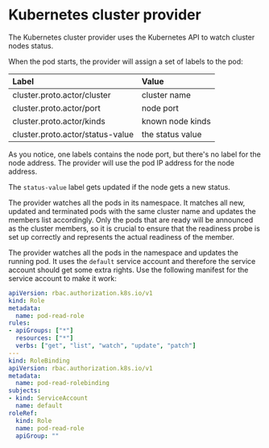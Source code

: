# Kubernetes cluster provider

The Kubernetes cluster provider uses the Kubernetes API to watch cluster nodes status.

When the pod starts, the provider will assign a set of labels to the pod:

| Label | Value |
| :---- | :---- |
| cluster.proto.actor/cluster | cluster name |
| cluster.proto.actor/port | node port |
| cluster.proto.actor/kinds | known node kinds |
| cluster.proto.actor/status-value | the status value |

As you notice, one labels contains the node port, but there's no label for the node address.
The provider will use the pod IP address for the node address.

The `status-value` label gets updated if the node gets a new status.

The provider watches all the pods in its namespace. It matches all new, updated and terminated pods with the same cluster name and updates the members list accordingly.
Only the pods that are ready will be announced as the cluster members, so it is crucial to ensure that the readiness probe is set up correctly and represents the actual readiness of the member.

The provider watches all the pods in the namespace and updates the running pod. It uses the `default` service account and therefore the service account should get some extra rights. Use the following manifest for the service account to make it work:

```yaml
apiVersion: rbac.authorization.k8s.io/v1
kind: Role
metadata:
  name: pod-read-role
rules:
- apiGroups: ["*"]
  resources: ["*"]
  verbs: ["get", "list", "watch", "update", "patch"]
---
kind: RoleBinding
apiVersion: rbac.authorization.k8s.io/v1
metadata:
  name: pod-read-rolebinding
subjects:
- kind: ServiceAccount
  name: default
roleRef:
  kind: Role
  name: pod-read-role
  apiGroup: ""
```

